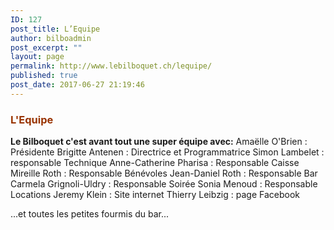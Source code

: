 ```yaml
---
ID: 127
post_title: L’Equipe
author: bilboadmin
post_excerpt: ""
layout: page
permalink: http://www.lebilboquet.ch/lequipe/
published: true
post_date: 2017-06-27 21:19:46
---
```

<h3><span style="color: #993300;"><strong>L'Equipe</strong></span></h3>
<strong>Le Bilboquet c'est avant tout une super équipe avec:</strong>
Amaëlle O'Brien : Présidente
Brigitte Antenen : Directrice et Programmatrice
Simon Lambelet : responsable Technique
Anne-Catherine Pharisa : Responsable Caisse
Mireille Roth : Responsable Bénévoles
Jean-Daniel Roth : Responsable Bar
Carmela Grignoli-Uldry : Responsable Soirée
Sonia Menoud : Responsable Locations
Jeremy Klein : Site internet
Thierry Leibzig : page Facebook

...et toutes les petites fourmis du bar...
